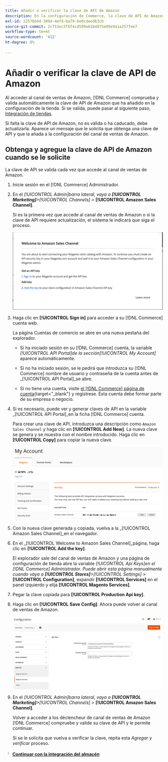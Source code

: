 ```yaml
---
title: Añadir o verificar la clave de API de Amazon
description: En la configuración de Commerce, la clave de API de Amazon validada le permite integrar sus tiendas con su cuenta de Amazon Seller.
exl-id: 2257b64d-309d-4efd-ba79-6e0cdeed63cb
source-git-commit: 2c753ec5f6f4cd509e61b4875e09e9a1a2577ee7
workflow-type: tm+mt
source-wordcount: '412'
ht-degree: 0%

---
```


# Añadir o verificar la clave de API de Amazon

Al acceder al canal de ventas de Amazon, [!DNL Commerce] comprueba y valida automáticamente la clave de API de Amazon que ha añadido en la configuración de la tienda. Si se valida, puede pasar al siguiente paso, [Integración de tiendas](./store-integration.md).

Si falta la clave de API de Amazon, no es válida o ha caducado, debe actualizarla. Aparece un mensaje que le solicita que obtenga una clave de API y que la añada a la configuración del canal de ventas de Amazon.

## Obtenga y agregue la clave de API de Amazon cuando se le solicite

La clave de API se valida cada vez que accede al canal de ventas de Amazon.

1. Inicie sesión en el [!DNL Commerce] Administrador.

1. En el _[!UICONTROL Admin]_barra lateral, vaya a **[!UICONTROL Marketing]**>_[!UICONTROL Channels]_ > **[!UICONTROL Amazon Sales Channel]**.

   Si es la primera vez que accede al canal de ventas de Amazon o si la clave de API requiere actualización, el sistema le indicará que siga el proceso.

   ![Obtener y agregar el mensaje de clave de API de Amazon](assets/amazon-api-verification-prompt.png)

1. Haga clic en **[!UICONTROL Sign in]** para acceder a su [!DNL Commerce] cuenta web.

   La página Cuentas de comercio se abre en una nueva pestaña del explorador.

   - Si ha iniciado sesión en su [!DNL Commerce] cuenta, la variable _[!UICONTROL API Portal]_de la sección_[!UICONTROL My Account]_ aparece automáticamente.

   - Si no ha iniciado sesión, se le pedirá que introduzca su [!DNL Commerce] nombre de usuario y contraseña de la cuenta antes de _[!UICONTROL API Portal]_se abre.

   - Si no tiene una cuenta, visite [el [!DNL Commerce] página de cuenta](https://account.magento.com/customer/account/login/){target=&quot;_blank&quot;} y regístrese. Esta cuenta debe formar parte de su empresa o negocio.

1. Si es necesario, puede ver y generar claves de API en la variable _[!UICONTROL API Portal]_en la ficha [!DNL Commerce] cuenta.

   Para crear una clave de API, introduzca una descripción como `Amazon Sales Channel` y haga clic en **[!UICONTROL Add New]**. La nueva clave se genera y se muestra con el nombre introducido. Haga clic en **[!UICONTROL Copy]** para copiar la nueva clave.

   ![Generar o copiar una clave de API](assets/amazon-add-api-key.png)

1. Con la nueva clave generada y copiada, vuelva a la _[!UICONTROL Amazon Sales Channel]_en el navegador.

1. En el _[!UICONTROL Welcome to Amazon Sales Channel]_página, haga clic en **[!UICONTROL Add the key]**.

   El explorador sale del canal de ventas de Amazon y una página de configuración de tienda abre la variable _[!UICONTROL Api Keys]_en el [!DNL Commerce] Administrador. Puede abrir esta página manualmente cuando vaya a **[!UICONTROL Stores]**>_[!UICONTROL Settings]_ > **[!UICONTROL Configuration]**, expandir **[!UICONTROL Services]** en el panel izquierdo y elija **[!UICONTROL Magento Services]**.

1. Pegar la clave copiada para **[!UICONTROL Production Api key]**.

1. Haga clic en **[!UICONTROL Save Config]**. Ahora puede volver al canal de ventas de Amazon.

   ![Añadir la clave de API en la configuración de la tienda](assets/config-magento-services-api-screen.png)

1. En el _[!UICONTROL Admin]_barra lateral, vaya a **[!UICONTROL Marketing]**>_[!UICONTROL Channels]_ > **[!UICONTROL Amazon Sales Channel]**.

   Volver a acceder a los déclencheur de canal de ventas de Amazon [!DNL Commerce] compruebe y valide su clave de API y le permite continuar.

   Si se le solicita que vuelva a verificar la clave, repita esta _Agregar y verificar_ proceso.

![Icono Siguiente](assets/btn-next.png) [**Continuar con la integración del almacén**](./store-integration.md)
